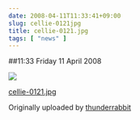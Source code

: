 ```yaml
---
date: 2008-04-11T11:33:41+09:00
slug: cellie-0121jpg
title: cellie-0121.jpg
tags: [ "news" ]
---
```


##11:33 Friday 11 April 2008


 [![](https://farm4.static.flickr.com/3134/2403990471_a29051d2c2.jpg)](https://www.flickr.com/photos/thunderrabbit/2403990471/)
   

 
  [cellie-0121.jpg](https://www.flickr.com/photos/thunderrabbit/2403990471/)
    

  Originally uploaded by [thunderrabbit](https://www.flickr.com/people/thunderrabbit/)
 




  


